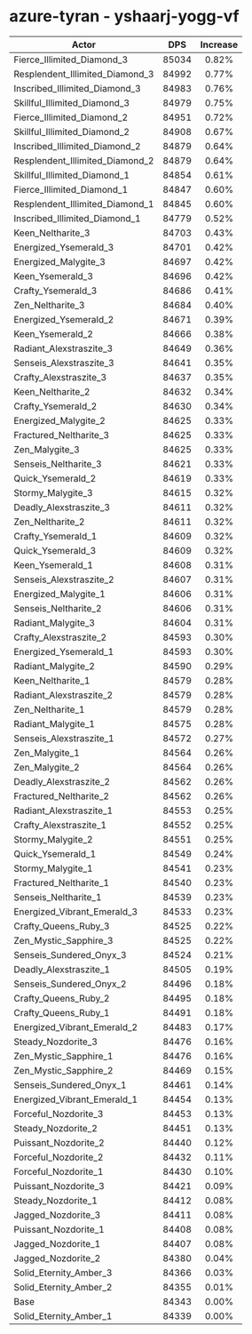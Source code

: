 # azure-tyran - yshaarj-yogg-vf
| Actor | DPS | Increase |
|---|:---:|:---:|
|Fierce_Illimited_Diamond_3|85034|0.82%|
|Resplendent_Illimited_Diamond_3|84992|0.77%|
|Inscribed_Illimited_Diamond_3|84983|0.76%|
|Skillful_Illimited_Diamond_3|84979|0.75%|
|Fierce_Illimited_Diamond_2|84951|0.72%|
|Skillful_Illimited_Diamond_2|84908|0.67%|
|Inscribed_Illimited_Diamond_2|84879|0.64%|
|Resplendent_Illimited_Diamond_2|84879|0.64%|
|Skillful_Illimited_Diamond_1|84854|0.61%|
|Fierce_Illimited_Diamond_1|84847|0.60%|
|Resplendent_Illimited_Diamond_1|84845|0.60%|
|Inscribed_Illimited_Diamond_1|84779|0.52%|
|Keen_Neltharite_3|84703|0.43%|
|Energized_Ysemerald_3|84701|0.42%|
|Energized_Malygite_3|84697|0.42%|
|Keen_Ysemerald_3|84696|0.42%|
|Crafty_Ysemerald_3|84686|0.41%|
|Zen_Neltharite_3|84684|0.40%|
|Energized_Ysemerald_2|84671|0.39%|
|Keen_Ysemerald_2|84666|0.38%|
|Radiant_Alexstraszite_3|84649|0.36%|
|Senseis_Alexstraszite_3|84641|0.35%|
|Crafty_Alexstraszite_3|84637|0.35%|
|Keen_Neltharite_2|84632|0.34%|
|Crafty_Ysemerald_2|84630|0.34%|
|Energized_Malygite_2|84625|0.33%|
|Fractured_Neltharite_3|84625|0.33%|
|Zen_Malygite_3|84625|0.33%|
|Senseis_Neltharite_3|84621|0.33%|
|Quick_Ysemerald_2|84619|0.33%|
|Stormy_Malygite_3|84615|0.32%|
|Deadly_Alexstraszite_3|84611|0.32%|
|Zen_Neltharite_2|84611|0.32%|
|Crafty_Ysemerald_1|84609|0.32%|
|Quick_Ysemerald_3|84609|0.32%|
|Keen_Ysemerald_1|84608|0.31%|
|Senseis_Alexstraszite_2|84607|0.31%|
|Energized_Malygite_1|84606|0.31%|
|Senseis_Neltharite_2|84606|0.31%|
|Radiant_Malygite_3|84604|0.31%|
|Crafty_Alexstraszite_2|84593|0.30%|
|Energized_Ysemerald_1|84593|0.30%|
|Radiant_Malygite_2|84590|0.29%|
|Keen_Neltharite_1|84579|0.28%|
|Radiant_Alexstraszite_2|84579|0.28%|
|Zen_Neltharite_1|84579|0.28%|
|Radiant_Malygite_1|84575|0.28%|
|Senseis_Alexstraszite_1|84572|0.27%|
|Zen_Malygite_1|84564|0.26%|
|Zen_Malygite_2|84564|0.26%|
|Deadly_Alexstraszite_2|84562|0.26%|
|Fractured_Neltharite_2|84562|0.26%|
|Radiant_Alexstraszite_1|84553|0.25%|
|Crafty_Alexstraszite_1|84552|0.25%|
|Stormy_Malygite_2|84551|0.25%|
|Quick_Ysemerald_1|84549|0.24%|
|Stormy_Malygite_1|84541|0.23%|
|Fractured_Neltharite_1|84540|0.23%|
|Senseis_Neltharite_1|84539|0.23%|
|Energized_Vibrant_Emerald_3|84533|0.23%|
|Crafty_Queens_Ruby_3|84525|0.22%|
|Zen_Mystic_Sapphire_3|84525|0.22%|
|Senseis_Sundered_Onyx_3|84524|0.21%|
|Deadly_Alexstraszite_1|84505|0.19%|
|Senseis_Sundered_Onyx_2|84496|0.18%|
|Crafty_Queens_Ruby_2|84495|0.18%|
|Crafty_Queens_Ruby_1|84491|0.18%|
|Energized_Vibrant_Emerald_2|84483|0.17%|
|Steady_Nozdorite_3|84476|0.16%|
|Zen_Mystic_Sapphire_1|84476|0.16%|
|Zen_Mystic_Sapphire_2|84469|0.15%|
|Senseis_Sundered_Onyx_1|84461|0.14%|
|Energized_Vibrant_Emerald_1|84454|0.13%|
|Forceful_Nozdorite_3|84453|0.13%|
|Steady_Nozdorite_2|84451|0.13%|
|Puissant_Nozdorite_2|84440|0.12%|
|Forceful_Nozdorite_2|84432|0.11%|
|Forceful_Nozdorite_1|84430|0.10%|
|Puissant_Nozdorite_3|84421|0.09%|
|Steady_Nozdorite_1|84412|0.08%|
|Jagged_Nozdorite_3|84411|0.08%|
|Puissant_Nozdorite_1|84408|0.08%|
|Jagged_Nozdorite_1|84407|0.08%|
|Jagged_Nozdorite_2|84380|0.04%|
|Solid_Eternity_Amber_3|84366|0.03%|
|Solid_Eternity_Amber_2|84355|0.01%|
|Base|84343|0.00%|
|Solid_Eternity_Amber_1|84339|0.00%|
